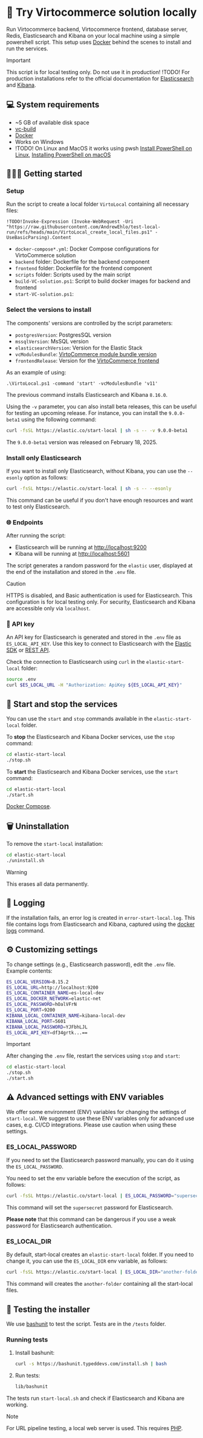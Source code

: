 # 🚀 Try Virtocommerce solution locally

Run Virtocommerce backend, Virtocommerce frontend, database server, Redis, Elasticsearch and Kibana on your local machine using a simple powershell script. This setup uses [Docker](https://www.docker.com/) behind the scenes to install and run the services.

> [!IMPORTANT]  
> This script is for local testing only. Do not use it in production!
> !TODO! For production installations refer to the official documentation for [Elasticsearch](https://www.elastic.co/downloads/elasticsearch) and [Kibana](https://www.elastic.co/downloads/kibana).


## 💻 System requirements

- ~5 GB of available disk space
- [vc-build](https://github.com/VirtoCommerce/vc-build)
- [Docker](https://www.docker.com/)
- Works on Windows
- !TODO! On Linux and MacOS it works using pwsh [Install PowerShell on Linux](https://learn.microsoft.com/en-us/powershell/scripting/install/installing-powershell-on-linux), [Installing PowerShell on macOS](https://learn.microsoft.com/en-us/powershell/scripting/install/installing-powershell-on-macos)

## 🏃‍♀️‍➡️ Getting started

### Setup

Run the script to create a local folder `VirtoLocal` containing all necessary files:

```pwsh
!TODO!Invoke-Expression (Invoke-WebRequest -Uri "https://raw.githubusercontent.com/AndrewEhlo/test-local-run/refs/heads/main/VirtoLocal_create_local_files.ps1" -UseBasicParsing).Content
```

- `docker-compose*.yml`: Docker Compose configurations for VirtoCommerce solution
- `backend` folder: Dockerfile for the backend component
- `frontend` folder: Dockerfile for the frontend component
- `scripts` folder: Scripts used by the main script
- `build-VC-solution.ps1`: Script to build docker images for backend and frontend
- `start-VC-solution.ps1`: 

### Select the versions to install

The components' versions are controlled by the script parameters:
- `postgresVersion`: PostgresSQL version
- `mssqlVersion`: MsSQL version
- `elasticsearchVersion`: Version for the Elastic Stack
- `vcModulesBundle`: [VirtoCommerce module bundle version](https://github.com/VirtoCommerce/vc-modules/tree/master/bundles)
- `frontendRelease`: Version for the [VirtoCommerce frontend](https://github.com/VirtoCommerce/vc-frontend/releases)

As an example of using:

```pwsh
.\VirtoLocal.ps1 -command 'start' -vcModulesBundle 'v11'
```

The previous command installs Elasticsearch and Kibana `8.16.0`.

Using the `-v` parameter, you can also install beta releases, this can be useful for testing an
upcoming release. For instance, you can install the `9.0.0-beta1` using the following
command:

```bash
curl -fsSL https://elastic.co/start-local | sh -s -- -v 9.0.0-beta1
```

The `9.0.0-beta1` version was released on February 18, 2025.

### Install only Elasticsearch

If you want to install only Elasticsearch, without Kibana, you can use the `--esonly` option
as follows:

```bash
curl -fsSL https://elastic.co/start-local | sh -s -- --esonly
```

This command can be useful if you don't have enough resources and want to test only Elasticsearch.

### 🌐 Endpoints

After running the script:

- Elasticsearch will be running at <http://localhost:9200>
- Kibana will be running at <http://localhost:5601>

The script generates a random password for the `elastic` user, displayed at the end of the installation and stored in the `.env` file.

> [!CAUTION]
> HTTPS is disabled, and Basic authentication is used for Elasticsearch. This configuration is for local testing only. For security, Elasticsearch and Kibana are accessible only via `localhost`.

### 🔑 API key

An API key for Elasticsearch is generated and stored in the `.env` file as `ES_LOCAL_API_KEY`. Use this key to connect to Elasticsearch with the [Elastic SDK](https://www.elastic.co/guide/en/elasticsearch/client) or [REST API](https://www.elastic.co/guide/en/elasticsearch/reference/current/rest-apis.html).

Check the connection to Elasticsearch using `curl` in the `elastic-start-local` folder:

```bash
source .env
curl $ES_LOCAL_URL -H "Authorization: ApiKey ${ES_LOCAL_API_KEY}"
```

## 🐳 Start and stop the services

You can use the `start` and `stop` commands available in the `elastic-start-local` folder.

To **stop** the Elasticsearch and Kibana Docker services, use the `stop` command:

```bash
cd elastic-start-local
./stop.sh
```

To **start** the Elasticsearch and Kibana Docker services, use the `start` command:

```bash
cd elastic-start-local
./start.sh
```

[Docker Compose](https://docs.docker.com/reference/cli/docker/compose/).

## 🗑️ Uninstallation

To remove the `start-local` installation:

```bash
cd elastic-start-local
./uninstall.sh
```

> [!WARNING]  
> This erases all data permanently.

## 📝 Logging

If the installation fails, an error log is created in `error-start-local.log`. This file contains logs from Elasticsearch and Kibana, captured using the [docker logs](https://docs.docker.com/reference/cli/docker/container/logs/) command.

## ⚙️ Customizing settings

To change settings (e.g., Elasticsearch password), edit the `.env` file. Example contents:

```bash
ES_LOCAL_VERSION=8.15.2
ES_LOCAL_URL=http://localhost:9200
ES_LOCAL_CONTAINER_NAME=es-local-dev
ES_LOCAL_DOCKER_NETWORK=elastic-net
ES_LOCAL_PASSWORD=hOalVFrN
ES_LOCAL_PORT=9200
KIBANA_LOCAL_CONTAINER_NAME=kibana-local-dev
KIBANA_LOCAL_PORT=5601
KIBANA_LOCAL_PASSWORD=YJFbhLJL
ES_LOCAL_API_KEY=df34grtk...==
```

> [!IMPORTANT]
> After changing the `.env` file, restart the services using `stop` and `start`:
>
> ```bash
> cd elastic-start-local
> ./stop.sh
> ./start.sh
> ```

## ⚠️ Advanced settings with ENV variables

We offer some environment (ENV) variables for changing the settings of `start-local`.
We suggest to use these ENV variables only for advanced use cases, e.g. CI/CD integrations.
Please use caution when using these settings.

### ES_LOCAL_PASSWORD

If you need to set the Elasticsearch password manually, you can do it using the `ES_LOCAL_PASSWORD`.

You need to set the env variable before the execution of the script, as follows:

```bash
curl -fsSL https://elastic.co/start-local | ES_LOCAL_PASSWORD="supersecret" sh
```

This command will set the `supersecret` password for Elasticsearch.

**Please note** that this command can be dangerous if you use a weak password
for Elasticsearch authentication.

### ES_LOCAL_DIR

By default, start-local creates an `elastic-start-local` folder. If you need to change it, you can use
the `ES_LOCAL_DIR` env variable, as follows:

```bash
curl -fsSL https://elastic.co/start-local | ES_LOCAL_DIR="another-folder" sh
```

This command will creates the `another-folder` containing all the start-local files.

## 🧪 Testing the installer

We use [bashunit](https://bashunit.typeddevs.com/) to test the script. Tests are in the `/tests` folder.

### Running tests

1. Install bashunit:

   ```bash
   curl -s https://bashunit.typeddevs.com/install.sh | bash
   ```

2. Run tests:

   ```bash
   lib/bashunit
   ```

The tests run `start-local.sh` and check if Elasticsearch and Kibana are working.

> [!NOTE]
> For URL pipeline testing, a local web server is used. This requires [PHP](https://www.php.net/).